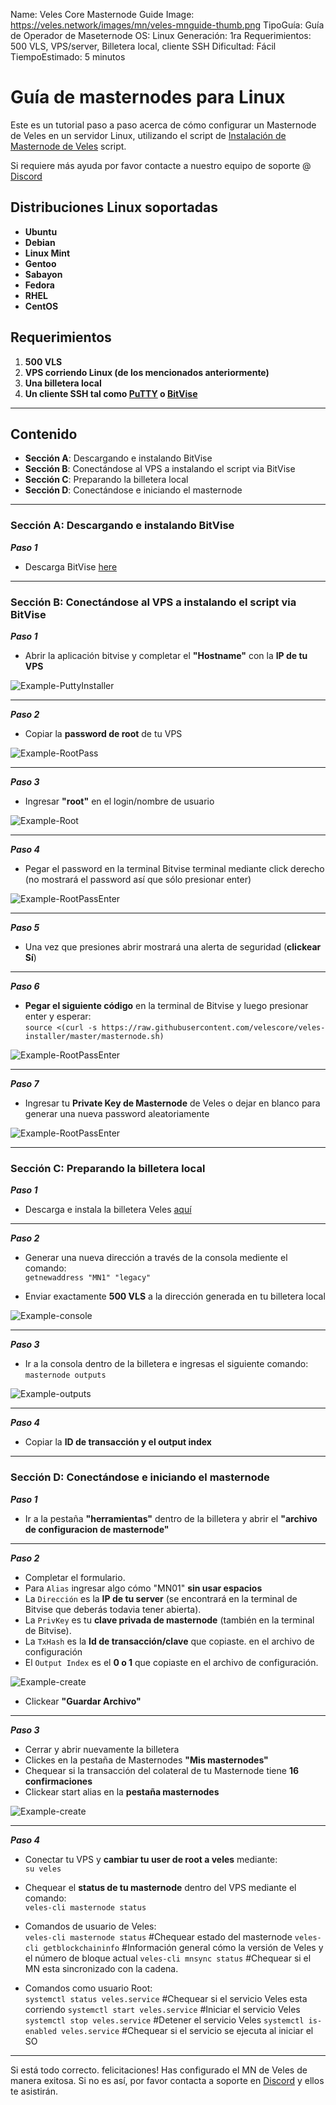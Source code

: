 Name:               Veles Core Masternode Guide
Image:              https://veles.network/images/mn/veles-mnguide-thumb.png
TipoGuía:           Guía de Operador de Maseternode
OS:                 Linux
Generación:			1ra
Requerimientos:     500 VLS, VPS/server, Billetera local, cliente SSH
Dificultad:         Fácil
TiempoEstimado:      5 minutos

# Guía de masternodes para Linux

Este es un tutorial paso a paso acerca de cómo configurar un Masternode de Veles en un servidor Linux, utilizando el script de [Instalación de Masternode de Veles](https://github.com/Velescore/veles-masternode-install) script.

Si requiere más ayuda por favor contacte a nuestro equipo de soporte @ [Discord](https://discord.gg/P528fGg)


## Distribuciones Linux soportadas
* **Ubuntu**
* **Debian**
* **Linux Mint**
* **Gentoo**
* **Sabayon**
* **Fedora**
* **RHEL**
* **CentOS**

## Requerimientos
1) **500 VLS**  
2) **VPS corriendo Linux (de los mencionados anteriormente)**  
3) **Una billetera local**  
4) **Un cliente SSH tal como [PuTTY](https://the.earth.li/~sgtatham/putty/0.72/w64/putty-64bit-0.72-installer.msi) o [BitVise](https://dl.bitvise.com/BvSshClient-Inst.exe)**  
***

## Contenido
* **Sección A**: Descargando e instalando BitVise
* **Sección B**: Conectándose al VPS a instalando el script via BitVise
* **Sección C**: Preparando la billetera local
* **Sección D**: Conectándose e iniciando el masternode
***

### Sección A: Descargando e instalando BitVise

***Paso 1***  

* Descarga BitVise [here](https://dl.bitvise.com/BvSshClient-Inst.exe)  

***

### Sección B: Conectándose al VPS a instalando el script via BitVise


***Paso 1***  

* Abrir la aplicación bitvise y completar el **"Hostname"** con la **IP de tu VPS**

![Example-PuttyInstaller](/images/guides/mn1.png)  

***

***Paso 2***  

* Copiar la **password de root** de tu VPS

![Example-RootPass](/images/guides/mn2.png)

***

***Paso 3***

* Ingresar **"root"** en el login/nombre de usuario

![Example-Root](/images/guides/mn3.png)  

***

***Paso 4***  

* Pegar el password en la terminal Bitvise terminal mediante click derecho (no mostrará el password así que sólo presionar enter)

![Example-RootPassEnter](/images/guides/mn4.png)

***

***Paso 5***  

* Una vez que presiones abrir mostrará una alerta de seguridad (**clickear Sí**)   

***

***Paso 6***  

* **Pegar el siguiente código** en la terminal de Bitvise y luego presionar enter y esperar:  
`source <(curl -s https://raw.githubusercontent.com/velescore/veles-installer/master/masternode.sh)`

![Example-RootPassEnter](/images/guides/mn5.png)  

***

***Paso 7***  

* Ingresar tu **Private Key de Masternode** de Veles o dejar en blanco para generar una nueva password aleatoriamente

![Example-RootPassEnter](/images/guides/mn6.png)

***

### Sección C: Preparando la billetera local

***Paso 1***  

* Descarga e instala la billetera Veles [aquí](https://veles.network/download.html)

***

***Paso 2***  

* Generar una nueva dirección a través de la consola mediente el comando:   
`getnewaddress "MN1" "legacy"`  

* Enviar exactamente **500 VLS** a la dirección generada en tu billetera local

![Example-console](/images/guides/mn7.png)  

***

***Paso 3***  

* Ir a la consola dentro de la billetera e ingresas el siguiente comando:  
`masternode outputs`  

![Example-outputs](/images/guides/mn8.png)  

***

***Paso 4***  

* Copiar la **ID de transacción y el output index**

***

### Sección D: Conectándose e iniciando el masternode 

***Paso 1***  

* Ir a la pestaña **"herramientas"** dentro de la billetera y abrir el **"archivo de configuracion de masternode"**  

***

***Paso 2***  

* Completar el formulario. 
* Para `Alias` ingresar algo cómo "MN01" **sin usar espacios**
* La `Dirección` es la **IP de tu server** (se encontrará en la terminal de Bitvise que deberás todavia tener abierta).
* La `PrivKey` es tu **clave privada de masternode** (también en la terminal de Bitvise).
* La `TxHash` es la **Id de transacción/clave** que copiaste. en el archivo de configuración
* El `Output Index` es el **0 o 1** que copiaste en el archivo de configuración.

![Example-create](/images/guides/mn9.png)

* Clickear **"Guardar Archivo"**  

***

***Paso 3***  

* Cerrar y abrir nuevamente la billetera
* Clickes en la pestaña de Masternodes **"Mis masternodes"**
* Chequear si la transacción del colateral de tu Masternode tiene **16 confirmaciones**
* Clickear start alias  en la **pestaña masternodes**

![Example-create](/images/guides/mn10.png)

***

***Paso 4***  

* Conectar tu VPS y **cambiar tu user de root a veles** mediante:    
`su veles` 

* Chequear el **status de tu masternode** dentro del VPS mediante el comando:  
`veles-cli masternode status`  
  
* Comandos de usuario de Veles:   
`veles-cli masternode status` #Chequear estado del masternode 
`veles-cli getblockchaininfo` #Información general cómo la versión de Veles y el número de bloque actual
`veles-cli mnsync status` #Chequear si el MN esta sincronizado con la cadena.  

* Comandos como usuario Root:  
`systemctl status veles.service` #Chequear si el servicio Veles esta corriendo
`systemctl start veles.service` #Iniciar el servicio Veles
`systemctl stop veles.service` #Detener el servicio Veles
`systemctl is-enabled veles.service` #Chequear si el servicio se ejecuta al iniciar el SO

***

Si está todo correcto. felicitaciones! Has configurado el MN de Veles de manera exitosa. Si no es así, por favor contacta a soporte en [Discord](https://discord.gg/P528fGg) y ellos te asistirán. 
